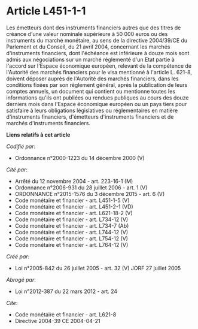 # Article L451-1-1

Les émetteurs dont des instruments financiers autres que des titres de créance d'une valeur nominale supérieure à 50 000
euros ou des instruments du marché monétaire, au sens de la directive 2004/39/CE du Parlement et du Conseil, du 21 avril
2004, concernant les marchés d'instruments financiers, dont l'échéance est inférieure à douze mois sont admis aux
négociations sur un marché réglementé d'un Etat partie à l'accord sur l'Espace économique européen, relevant de la compétence
de l'Autorité des marchés financiers pour le visa mentionné à l'article L. 621-8, doivent déposer auprès de l'Autorité des
marchés financiers, dans les conditions fixées par son règlement général, après la publication de leurs comptes annuels, un
document qui contient ou mentionne toutes les informations qu'ils ont publiées ou rendues publiques au cours des douze
derniers mois dans l'Espace économique européen ou un pays tiers pour satisfaire à leurs obligations législatives ou
réglementaires en matière d'instruments financiers, d'émetteurs d'instruments financiers et de marchés d'instruments
financiers.

**Liens relatifs à cet article**

_Codifié par_:

  - Ordonnance n°2000-1223 du 14 décembre 2000 (V)

_Cité par_:

  - Arrêté du 12 novembre 2004 - art. 223-16-1 (M)
  - Ordonnance n°2006-931 du 28 juillet 2006 - art. 1 (V)
  - ORDONNANCE n°2015-1576 du 3 décembre 2015 - art. 6 (V)
  - Code monétaire et financier - art. L451-1-5 (V)
  - Code monétaire et financier - art. L451-2-1 (VD)
  - Code monétaire et financier - art. L621-18-2 (V)
  - Code monétaire et financier - art. L734-12 (V)
  - Code monétaire et financier - art. L734-7 (Ab)
  - Code monétaire et financier - art. L744-12 (V)
  - Code monétaire et financier - art. L754-12 (V)
  - Code monétaire et financier - art. L764-12 (V)

_Créé par_:

  - Loi n°2005-842 du 26 juillet 2005 - art. 32 (V) JORF 27 juillet 2005

_Abrogé par_:

  - Loi n°2012-387 du 22 mars 2012 - art. 24

_Cite_:

  - Code monétaire et financier - art. L621-8
  - Directive 2004-39 CE 2004-04-21
